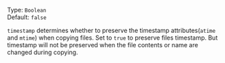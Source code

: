 Type: `Boolean`  
Default: `false`  

`timestamp` determines whether to preserve the timestamp attributes(`atime` and `mtime`) when copying files. Set to `true` to preserve files timestamp. But timestamp will not be preserved when the file contents or name are changed during copying.